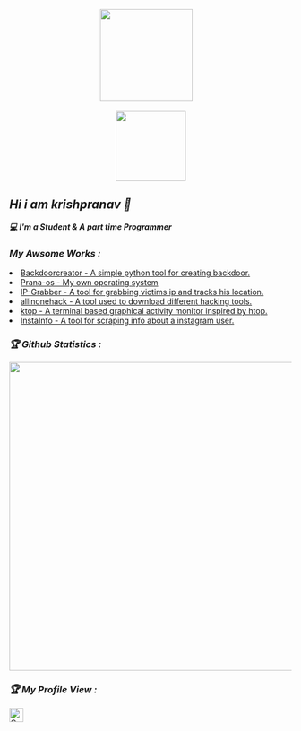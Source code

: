 <!-- Github README -->
<p align="center"><a href="https://github.com/krishpranav">
<img height="165" src="https://github-readme-stats.vercel.app/api?username=krishpranav&show_icons=true&include_all_commits=true&theme=react&cache_seconds=3200&hide_border=true" /></a>
&nbsp;&nbsp;&nbsp;
</a></p>


<p align='center'>
  <img src='https://cdn.iconscout.com/icon/free/png-512/python-14-569257.png' width="125" height="125">
</p>

<h2><b><i>Hi i am krishpranav 👋</i></b></h2>
<b><i>💻 I'm a Student & A part time Programmer</i></b>

<h3><b><i> My Awsome Works :</i></b></h3>
<li> <a href="https://github.com/krishpranav/Backdoorcreator">Backdoorcreator - A simple python tool for creating backdoor.</a>
<li> <a href="https://github.com/krishpranav/prana-os">Prana-os - My own operating system</a>
<li> <a href="https://github.com/krishpranav/IP-Grabber">IP-Grabber - A tool for grabbing victims ip and tracks his location.</a>
<li> <a href="https://github.com/krishpranav/allinonehack">allinonehack - A tool used to download different hacking tools.</a>
<li> <a href="https://github.com/krishpranav/ktop">ktop - A terminal based graphical activity monitor inspired by htop.</a>
<li> <a href="https://github.com/krishpranav/InstaInfo">InstaInfo - A tool for scraping info about a instagram user.</a>

<h3><b><i>🏆 Github Statistics :</i></b></h3>
<a href="https://github.com/krishpranav"><img width=550 src="https://github-profile-trophy.vercel.app/?username=krishpranav&theme=dracula&no-frame=true&title=Followers,Stars,Commit,Repository,Issues"/></a>

<h3><b><i>🏆 My Profile View :</i></b></h3>
<a href="https://github.com/krishpranav"><img height="25" title="Counter" src="https://komarev.com/ghpvc/?username=krishpranav&color=blueviolet&style=flat-square"></a>
